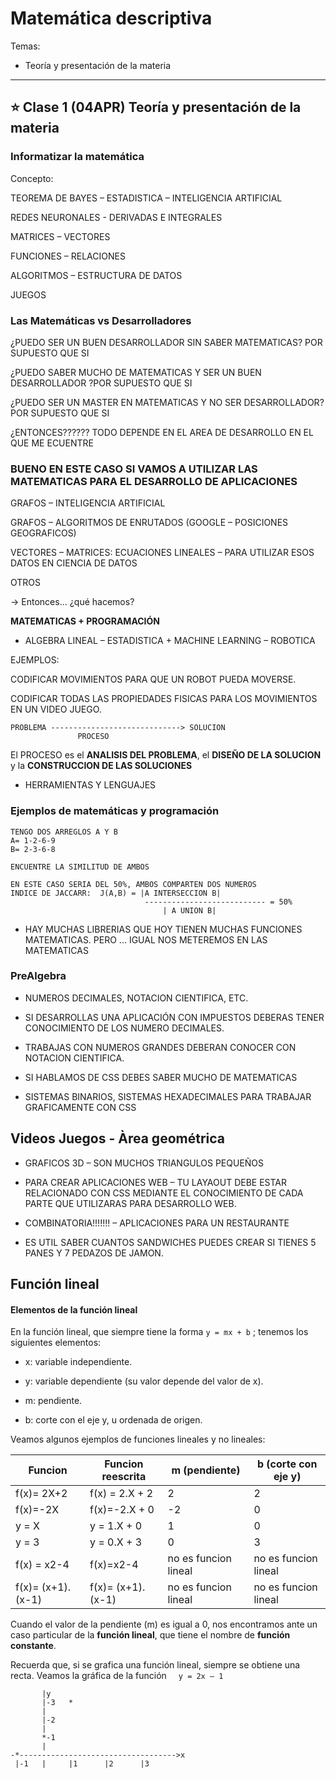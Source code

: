 # Matemática descriptiva

Temas:

- Teoría y presentación de la materia

---

##  :star: Clase 1 (04APR) Teoría y presentación de la materia

### Informatizar la matemática

Concepto: 

TEOREMA DE BAYES – ESTADISTICA – INTELIGENCIA ARTIFICIAL

REDES NEURONALES -  DERIVADAS E INTEGRALES

MATRICES – VECTORES

FUNCIONES – RELACIONES

ALGORITMOS – ESTRUCTURA DE DATOS

JUEGOS  

### Las Matemáticas vs Desarrolladores

¿PUEDO SER UN BUEN DESARROLLADOR SIN SABER MATEMATICAS? POR SUPUESTO QUE SI

¿PUEDO SABER MUCHO DE MATEMATICAS Y SER UN BUEN DESARROLLADOR ?POR SUPUESTO QUE SI

¿PUEDO SER UN MASTER EN MATEMATICAS Y NO SER DESARROLLADOR?POR SUPUESTO QUE SI

¿ENTONCES?????? TODO DEPENDE EN EL AREA DE DESARROLLO EN EL QUE ME ECUENTRE 

### BUENO EN ESTE CASO SI VAMOS A UTILIZAR LAS MATEMATICAS PARA EL DESARROLLO DE APLICACIONES

GRAFOS – INTELIGENCIA ARTIFICIAL

GRAFOS – ALGORITMOS DE ENRUTADOS (GOOGLE – POSICIONES GEOGRAFICOS) 

VECTORES – MATRICES: ECUACIONES LINEALES – PARA UTILIZAR ESOS DATOS EN CIENCIA DE DATOS

OTROS 


-> Entonces... ¿qué hacemos? 

**MATEMATICAS + PROGRAMACIÓN**

- ALGEBRA LINEAL – ESTADISTICA + MACHINE LEARNING – ROBOTICA 

EJEMPLOS: 

CODIFICAR MOVIMIENTOS  PARA QUE UN ROBOT PUEDA MOVERSE.

CODIFICAR TODAS LAS PROPIEDADES FISICAS PARA LOS MOVIMIENTOS EN UN VIDEO JUEGO.  



```
PROBLEMA -----------------------------> SOLUCION
               PROCESO
```

El PROCESO es el **ANALISIS DEL PROBLEMA**, el **DISEÑO DE LA SOLUCION** y la **CONSTRUCCION DE LAS SOLUCIONES**

- HERRAMIENTAS  Y LENGUAJES


### Ejemplos de matemáticas y programación

```
TENGO DOS ARREGLOS A Y B
A= 1-2-6-9
B= 2-3-6-8

ENCUENTRE LA SIMILITUD DE AMBOS

EN ESTE CASO SERIA DEL 50%, AMBOS COMPARTEN DOS NUMEROS
INDICE DE JACCARR:  J(A,B) = |A INTERSECCION B|
                              --------------------------- = 50%
                                  | A UNION B|   
```

- HAY MUCHAS LIBRERIAS QUE HOY TIENEN MUCHAS FUNCIONES MATEMATICAS. PERO ... IGUAL NOS METEREMOS EN LAS MATEMATICAS


### PreAlgebra

- NUMEROS DECIMALES, NOTACION CIENTIFICA, ETC.

- SI DESARROLLAS UNA APLICACIÓN CON IMPUESTOS DEBERAS TENER CONOCIMIENTO DE LOS NUMERO DECIMALES.

- TRABAJAS CON NUMEROS GRANDES DEBERAN CONOCER CON NOTACION CIENTIFICA.

- SI HABLAMOS DE CSS DEBES SABER MUCHO DE MATEMATICAS

- SISTEMAS BINARIOS, SISTEMAS HEXADECIMALES PARA TRABAJAR GRAFICAMENTE CON CSS


## Videos Juegos - Àrea geométrica

- GRAFICOS 3D – SON MUCHOS TRIANGULOS PEQUEÑOS

- PARA CREAR APLICACIONES WEB – TU LAYAOUT DEBE ESTAR RELACIONADO CON CSS MEDIANTE EL CONOCIMIENTO DE CADA PARTE QUE UTILIZARAS PARA DESARROLLO WEB.

- COMBINATORIA!!!!!!! – APLICACIONES PARA UN RESTAURANTE

- ES UTIL SABER CUANTOS SANDWICHES PUEDES CREAR SI TIENES 5 PANES Y 7 PEDAZOS DE JAMON.


## Función lineal

#### Elementos de la función lineal

En la función lineal, que siempre tiene la forma ```y = mx + b``` ; tenemos los siguientes elementos:

- x: variable independiente.

- y: variable dependiente (su valor depende del valor de x).

- m: pendiente.

- b: corte con el eje y, u ordenada de origen.

Veamos algunos ejemplos de funciones lineales y no lineales:
  


| Funcion | Funcion reescrita | m (pendiente) | b (corte con eje y) |
| ------- | ----------------- | ------------- | ------------------- |
| f(x)= 2X+2 | f(x) = 2.X + 2 | 2 | 2 |
| f(x)=-2X | f(x)=-2.X + 0 | -2 | 0 |
| y = X | y = 1.X + 0 | 1 | 0 |
| y =  3 | y = 0.X + 3 | 0 | 3
| f(x) = x2-4 | f(x)=x2-4 | no es funcion lineal | no es funcion lineal |
| f(x)= (x+1).(x-1) | f(x)= (x+1).(x-1) | no es funcion lineal | no es funcion lineal |


Cuando el valor de la pendiente (m) es igual a 0, nos encontramos ante un caso particular de la **función lineal**, que tiene el nombre de **función constante**.

Recuerda que, si se grafica una función lineal, siempre se obtiene una recta. Veamos la gráfica de la función   ``` y = 2x – 1```

```
       |y
       |-3   *
       |
       |-2
       |
       *-1
       |
-*----------------------------------->x
 |-1   |     |1      |2      |3




```

